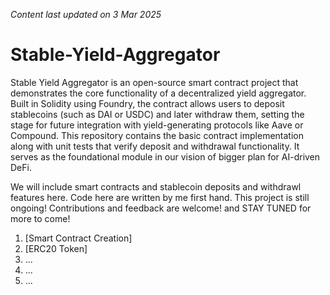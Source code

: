 _Content last updated on 3 Mar 2025_
# Stable-Yield-Aggregator

 
Stable Yield Aggregator is an open-source smart contract project that demonstrates the core functionality of a decentralized yield aggregator. Built in Solidity using Foundry, the contract allows users to deposit stablecoins (such as DAI or USDC) and later withdraw them, setting the stage for future integration with yield-generating protocols like Aave or Compound. This repository contains the basic contract implementation along with unit tests that verify deposit and withdrawal functionality. It serves as the foundational module in our  vision of bigger plan for AI-driven DeFi. 

We will include smart contracts and stablecoin deposits and withdrawl features here. Code here are written by me first hand. 
This project is still ongoing! Contributions and feedback are welcome! and STAY TUNED for more to come! 

1. [Smart Contract Creation]
2. [ERC20 Token]
3. ...
4. ...
5. ...
